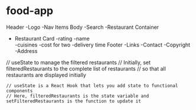 # food-app

Header
-Logo
-Nav Items
Body
-Search
-Restaurant Container

- Restaurant Card
  -rating
  -name  
   -cuisines
  -cost for two
  -delivery time
  Footer
  -Links
  -Contact
  -Copyright
  -Address

// useState to manage the filtered restaurants
// Initially, set filteredRestaurants to the complete list of restaurants
// so that all restaurants are displayed initially

    // useState is a React Hook that lets you add state to functional components
    // Here, filteredRestaurants is the state variable and setFilteredRestaurants is the function to update it